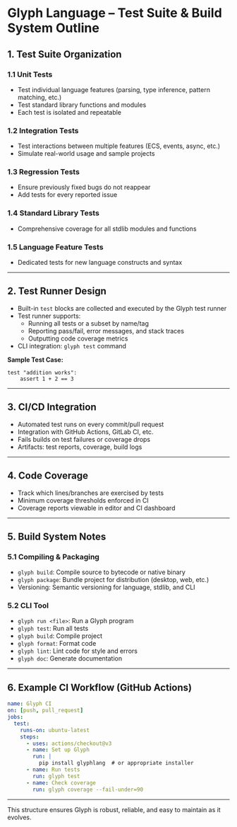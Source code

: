 # Glyph Language – Test Suite & Build System Outline

## 1. Test Suite Organization

### 1.1 Unit Tests
- Test individual language features (parsing, type inference, pattern matching, etc.)
- Test standard library functions and modules
- Each test is isolated and repeatable

### 1.2 Integration Tests
- Test interactions between multiple features (ECS, events, async, etc.)
- Simulate real-world usage and sample projects

### 1.3 Regression Tests
- Ensure previously fixed bugs do not reappear
- Add tests for every reported issue

### 1.4 Standard Library Tests
- Comprehensive coverage for all stdlib modules and functions

### 1.5 Language Feature Tests
- Dedicated tests for new language constructs and syntax

---

## 2. Test Runner Design
- Built-in `test` blocks are collected and executed by the Glyph test runner
- Test runner supports:
  - Running all tests or a subset by name/tag
  - Reporting pass/fail, error messages, and stack traces
  - Outputting code coverage metrics
- CLI integration: `glyph test` command

**Sample Test Case:**
```glyph
test "addition works":
    assert 1 + 2 == 3
```

---

## 3. CI/CD Integration
- Automated test runs on every commit/pull request
- Integration with GitHub Actions, GitLab CI, etc.
- Fails builds on test failures or coverage drops
- Artifacts: test reports, coverage, build logs

---

## 4. Code Coverage
- Track which lines/branches are exercised by tests
- Minimum coverage thresholds enforced in CI
- Coverage reports viewable in editor and CI dashboard

---

## 5. Build System Notes

### 5.1 Compiling & Packaging
- `glyph build`: Compile source to bytecode or native binary
- `glyph package`: Bundle project for distribution (desktop, web, etc.)
- Versioning: Semantic versioning for language, stdlib, and CLI

### 5.2 CLI Tool
- `glyph run <file>`: Run a Glyph program
- `glyph test`: Run all tests
- `glyph build`: Compile project
- `glyph format`: Format code
- `glyph lint`: Lint code for style and errors
- `glyph doc`: Generate documentation

---

## 6. Example CI Workflow (GitHub Actions)
```yaml
name: Glyph CI
on: [push, pull_request]
jobs:
  test:
    runs-on: ubuntu-latest
    steps:
      - uses: actions/checkout@v3
      - name: Set up Glyph
        run: |
          pip install glyphlang  # or appropriate installer
      - name: Run tests
        run: glyph test
      - name: Check coverage
        run: glyph coverage --fail-under=90
```

---

This structure ensures Glyph is robust, reliable, and easy to maintain as it evolves. 